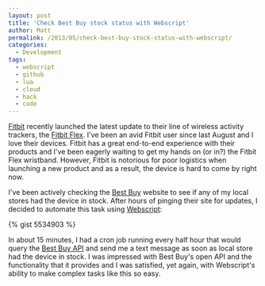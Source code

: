 ```yaml
---
layout: post
title: 'Check Best Buy stock status with Webscript'
author: Matt
permalink: /2013/05/check-best-buy-stock-status-with-webscript/
categories:
  - Development
tags:
  - webscript
  - github
  - lua
  - cloud
  - hack
  - code
---
```


[Fitbit][1] recently launched the latest update to their line of wireless activity trackers, the [Fitbit Flex][2]. I've been an avid Fitbit user since last August and I love their devices. Fitbit has a great end-to-end experience with their products and I've been eagerly waiting to get my hands on (or in?) the Fitbit Flex wristband. However, Fitbit is notorious for poor logistics when launching a new product and as a result, the device is hard to come by right now. 

 [1]: http://www.fitbit.com
 [2]: http://www.fitbit.com/flex

I've been actively checking the [Best Buy][3] website to see if any of my local stores had the device in stock. After hours of pinging their site for updates, I decided to automate this task using [Webscript][4]: 

 [3]: http://www.bestbuy.com
 [4]: http://www.webscript.io

{% gist 5534903 %} 

In about 15 minutes, I had a cron job running every half hour that would query the [Best Buy API][5] and send me a text message as soon as local store had the device in stock. I was impressed with Best Buy's open API and the functionality that it provides and I was satisfied, yet again, with Webscript's ability to make complex tasks like this so easy.

 [5]: https://bbyopen.com/developer
